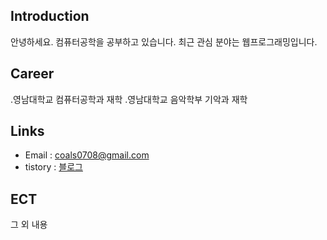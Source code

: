 ## Introduction
안녕하세요. 컴퓨터공학을 공부하고 있습니다. 최근 관심 분야는 웹프로그래밍입니다.

## Career
.영남대학교 컴퓨터공학과 재학
.영남대학교 음악학부 기악과 재학

## Links
  - Email : coals0708@gmail.com
  - tistory : [블로그](https://somuchhusband.tistory.com/2)

## ECT
  그 외 내용
